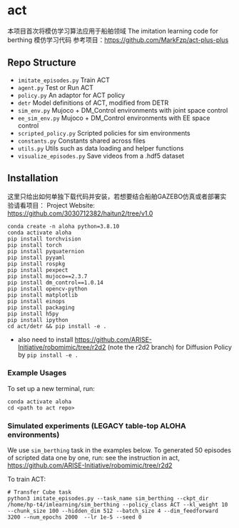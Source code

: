 # act
本项目首次将模仿学习算法应用于船舶领域
The imitation learning code for berthing
模仿学习代码 参考项目：https://github.com/MarkFzp/act-plus-plus
## Repo Structure
- ``imitate_episodes.py`` Train  ACT
- ``agent.py`` Test or Run ACT 
- ``policy.py`` An adaptor for ACT policy
- ``detr`` Model definitions of ACT, modified from DETR
- ``sim_env.py`` Mujoco + DM_Control environments with joint space control
- ``ee_sim_env.py`` Mujoco + DM_Control environments with EE space control
- ``scripted_policy.py`` Scripted policies for sim environments
- ``constants.py`` Constants shared across files
- ``utils.py`` Utils such as data loading and helper functions
- ``visualize_episodes.py`` Save videos from a .hdf5 dataset


## Installation
这里只给出如何单独下载代码并安装，若想要结合船舶GAZEBO仿真或者部署实验请看项目：
Project Website: https://github.com/3030712382/haitun2/tree/v1.0

    conda create -n aloha python=3.8.10
    conda activate aloha
    pip install torchvision
    pip install torch
    pip install pyquaternion
    pip install pyyaml
    pip install rospkg
    pip install pexpect
    pip install mujoco==2.3.7
    pip install dm_control==1.0.14
    pip install opencv-python
    pip install matplotlib
    pip install einops
    pip install packaging
    pip install h5py
    pip install ipython
    cd act/detr && pip install -e .

- also need to install https://github.com/ARISE-Initiative/robomimic/tree/r2d2 (note the r2d2 branch) for Diffusion Policy by `pip install -e .`

### Example Usages

To set up a new terminal, run:

    conda activate aloha
    cd <path to act repo>

### Simulated experiments (LEGACY table-top ALOHA environments)

We use ``sim_berthing`` task in the examples below. 
To generated 50 episodes of scripted data one by one, run:
 see the instruction in act, https://github.com/ARISE-Initiative/robomimic/tree/r2d2

To train ACT:
    
    # Transfer Cube task
    python3 imitate_episodes.py --task_name sim_berthing --ckpt_dir /home/hp-t4/imlearning/sim_berthing --policy_class ACT --kl_weight 10 --chunk_size 100 --hidden_dim 512 --batch_size 4 --dim_feedforward 3200 --num_epochs 2000  --lr 1e-5 --seed 0



